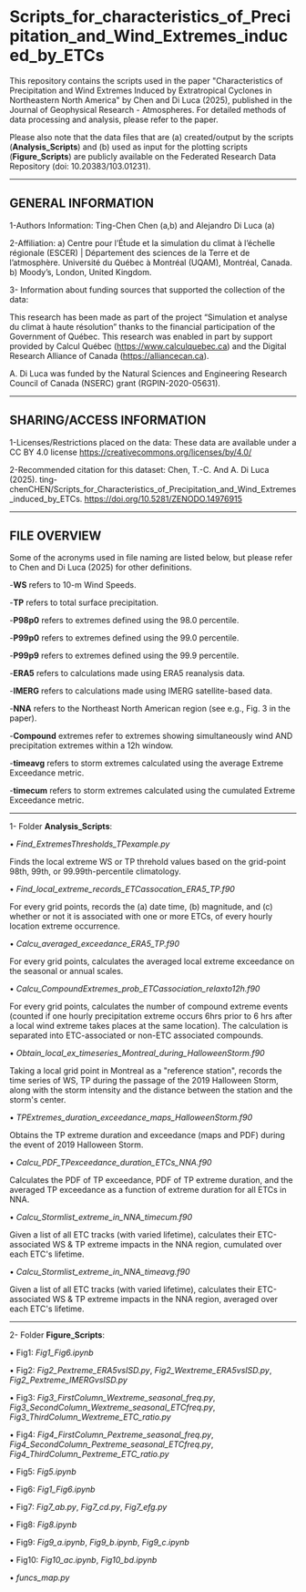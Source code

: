 # Scripts_for_characteristics_of_Precipitation_and_Wind_Extremes_induced_by_ETCs

This repository contains the scripts used in the paper "Characteristics of Precipitation and Wind Extremes Induced by Extratropical Cyclones in Northeastern North America" by Chen and Di Luca (2025), published in the Journal of Geophysical Research - Atmospheres. For detailed methods of data processing and analysis, please refer to the paper. 

Please also note that the data files that are
(a) created/output by the scripts (**Analysis_Scripts**) and 
(b) used as input for the plotting scripts (**Figure_Scripts**) 
are publicly available on the Federated Research Data Repository (doi: 10.20383/103.01231).

--------------------
GENERAL INFORMATION
--------------------

1-Authors Information: Ting-Chen Chen (a,b) and Alejandro Di Luca (a)

2-Affiliation: 
	a) Centre pour l’Étude et la simulation du climat à l’échelle régionale (ESCER) | Département des sciences de la Terre et de l’atmosphère. Université du Québec à Montréal (UQAM), Montréal, Canada. 
	b) Moody’s, London, United Kingdom.

3- Information about funding sources that supported the collection of the data:

This research has been made as part of the project “Simulation et analyse du climat à haute résolution” thanks to the financial participation of the Government of Québec. This research was enabled in part by support provided by Calcul Québec (https://www.calculquebec.ca) and the Digital Research Alliance of Canada (https://alliancecan.ca). 

A. Di Luca was funded by the Natural Sciences and Engineering Research Council of Canada (NSERC) grant (RGPIN-2020-05631). 

--------------------------------------------------
SHARING/ACCESS INFORMATION
--------------------------------------------------

1-Licenses/Restrictions placed on the data: 
These data are available under a CC BY 4.0 license <https://creativecommons.org/licenses/by/4.0/> 

2-Recommended citation for this dataset:
Chen, T.-C. And A. Di Luca (2025). ting-chenCHEN/Scripts_for_Characteristics_of_Precipitation_and_Wind_Extremes_induced_by_ETCs. https://doi.org/10.5281/ZENODO.14976915

-----------------------------
FILE OVERVIEW
-----------------------------

Some of the acronyms used in file naming are listed below, but please refer to Chen and Di Luca (2025) for other definitions.

-**WS** refers to 10-m Wind Speeds.

-**TP** refers to total surface precipitation.

-**P98p0** refers to extremes defined using the 98.0 percentile.

-**P99p0** refers to extremes defined using the 99.0 percentile.

-**P99p9** refers to extremes defined using the 99.9 percentile.

-**ERA5** refers to calculations made using ERA5 reanalysis data.

-**IMERG** refers to calculations made using IMERG satellite-based data.

-**NNA** refers to the Northeast North American region (see e.g., Fig. 3 in the paper).

-**Compound** extremes refer to extremes showing simultaneously wind AND precipitation extremes within a 12h window.

-**timeavg** refers to storm extremes calculated using the average Extreme Exceedance metric.

-**timecum** refers to storm extremes calculated using the cumulated Extreme Exceedance metric.

-----------------------------
1- Folder **Analysis_Scripts**:

•	*Find_ExtremesThresholds_TPexample.py*

Finds the local extreme WS or TP threhold values based on the grid-point 98th, 99th, or 99.99th-percentile climatology.
  
•	*Find_local_extreme_records_ETCassocation_ERA5_TP.f90*

For every grid points, records the (a) date time, (b) magnitude, and (c) whether or not it is associated with one or more ETCs, of every hourly location extreme occurrence.

•	*Calcu_averaged_exceedance_ERA5_TP.f90*

For every grid points, calculates the averaged local extreme exceedance on the seasonal or annual scales. 

•	*Calcu_CompoundExtremes_prob_ETCassociation_relaxto12h.f90*

For every grid points, calculates the number of compound extreme events (counted if one hourly precipitation extreme occurs 6hrs prior to 6 hrs after a local wind extreme takes places at the same location). The calculation is separated into ETC-associated or non-ETC associated compounds.  

•	*Obtain_local_ex_timeseries_Montreal_during_HalloweenStorm.f90*

Taking a local grid point in Montreal as a "reference station", records the time series of WS, TP during the passage of the 2019 Halloween Storm, along with the storm intensity and the distance between the station and the storm's center.

•	*TPExtremes_duration_exceedance_maps_HalloweenStorm.f90*

Obtains the TP extreme duration and exceedance (maps and PDF) during the event of 2019 Halloween Storm. 

•	*Calcu_PDF_TPexceedance_duration_ETCs_NNA.f90*

Calculates the PDF of TP exceedance, PDF of TP extreme duration, and the averaged TP exceedance as a function of extreme duration for all ETCs in NNA. 

•	*Calcu_Stormlist_extreme_in_NNA_timecum.f90*

Given a list of all ETC tracks (with varied lifetime), calculates their ETC-associated WS & TP extreme impacts in the NNA region, cumulated over each ETC's lifetime.

•	*Calcu_Stormlist_extreme_in_NNA_timeavg.f90*

Given a list of all ETC tracks (with varied lifetime), calculates their ETC-associated WS & TP extreme impacts in the NNA region, averaged over each ETC's lifetime.

-----------------------------

2- Folder **Figure_Scripts**:

• Fig1:  *Fig1_Fig6.ipynb*

•	Fig2:  *Fig2_Pextreme_ERA5vsISD.py*, *Fig2_Wextreme_ERA5vsISD.py*, *Fig2_Pextreme_IMERGvsISD.py* 
         
•	Fig3:  *Fig3_FirstColumn_Wextreme_seasonal_freq.py*, *Fig3_SecondColumn_Wextreme_seasonal_ETCfreq.py*, *Fig3_ThirdColumn_Wextreme_ETC_ratio.py*

•	Fig4:  *Fig4_FirstColumn_Pextreme_seasonal_freq.py*, *Fig4_SecondColumn_Pextreme_seasonal_ETCfreq.py*, *Fig4_ThirdColumn_Pextreme_ETC_ratio.py*

•	Fig5:  *Fig5.ipynb*

•	Fig6:  *Fig1_Fig6.ipynb*

•	Fig7:  *Fig7_ab.py*, *Fig7_cd.py*, *Fig7_efg.py*

•	Fig8:  *Fig8.ipynb*

•	Fig9:  *Fig9_a.ipynb*, *Fig9_b.ipynb*, *Fig9_c.ipynb*

•	Fig10: *Fig10_ac.ipynb*, *Fig10_bd.ipynb*

•	*funcs_map.py*




